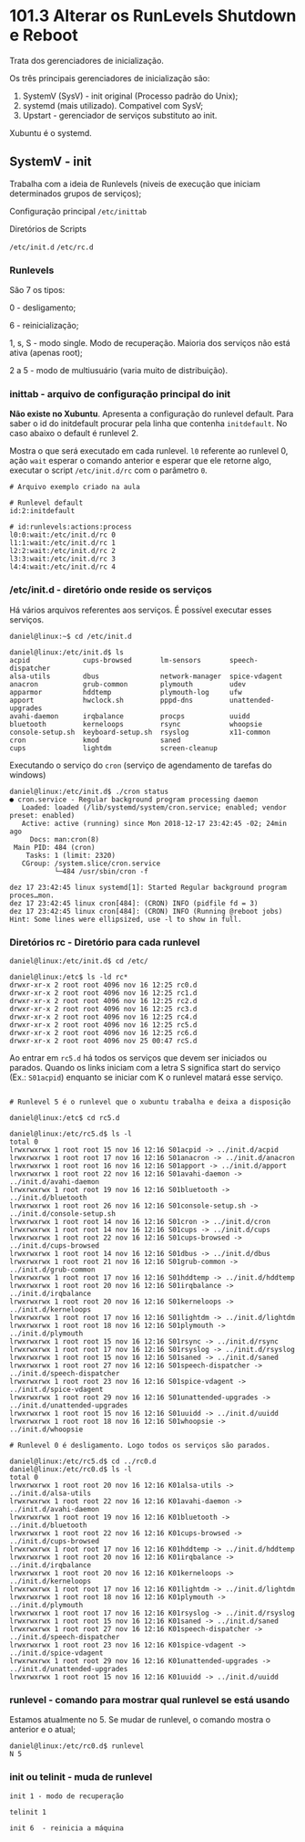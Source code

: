 # 101.3 Alterar os RunLevels Shutdown e Reboot 

Trata dos gerenciadores de inicialização.

Os três principais gerenciadores de inicialização são:

1. SystemV (SysV) - init original (Processo padrão do Unix);
2. systemd (mais utilizado). Compativel com SysV;
3. Upstart - gerenciador de serviços substituto ao init.

Xubuntu é o systemd.

## SystemV - init

Trabalha com a ideia de Runlevels (niveis de execução que iniciam determinados grupos de serviços);

Configuração principal `/etc/inittab`

Diretórios de Scripts

`/etc/init.d`
`/etc/rc.d`

### Runlevels

São 7 os tipos:

0 - desligamento;

6 - reinicialização;

1, s, S - modo single. Modo de recuperação. Maioria dos serviços não está ativa (apenas root);

2 a 5 - modo de multiusuário (varia muito de distribuição).

### inittab - arquivo de configuração principal do init

**Não existe no Xubuntu**. Apresenta a configuração do runlevel default. Para saber o id do initdefault procurar pela linha que contenha `initdefault`. No caso abaixo o default é runlevel 2.

Mostra o que será executado em cada runlevel. `l0` referente ao runlevel 0, ação `wait` esperar o comando anterior e esperar que ele retorne algo, executar o script `/etc/init.d/rc` com o parâmetro `0`.

```console
# Arquivo exemplo criado na aula

# Runlevel default
id:2:initdefault

# id:runlevels:actions:process
l0:0:wait:/etc/init.d/rc 0
l1:1:wait:/etc/init.d/rc 1
l2:2:wait:/etc/init.d/rc 2
l3:3:wait:/etc/init.d/rc 3
l4:4:wait:/etc/init.d/rc 4

```

### /etc/init.d - diretório onde reside os serviços

Há vários arquivos referentes aos serviços. É possível executar esses serviços.

```console
daniel@linux:~$ cd /etc/init.d

daniel@linux:/etc/init.d$ ls
acpid             cups-browsed       lm-sensors       speech-dispatcher
alsa-utils        dbus               network-manager  spice-vdagent
anacron           grub-common        plymouth         udev
apparmor          hddtemp            plymouth-log     ufw
apport            hwclock.sh         pppd-dns         unattended-upgrades
avahi-daemon      irqbalance         procps           uuidd
bluetooth         kerneloops         rsync            whoopsie
console-setup.sh  keyboard-setup.sh  rsyslog          x11-common
cron              kmod               saned
cups              lightdm            screen-cleanup

```

Executando o serviço do `cron` (serviço de agendamento de tarefas do windows)

```console
daniel@linux:/etc/init.d$ ./cron status
● cron.service - Regular background program processing daemon
   Loaded: loaded (/lib/systemd/system/cron.service; enabled; vendor preset: enabled)
   Active: active (running) since Mon 2018-12-17 23:42:45 -02; 24min ago
     Docs: man:cron(8)
 Main PID: 484 (cron)
    Tasks: 1 (limit: 2320)
   CGroup: /system.slice/cron.service
           └─484 /usr/sbin/cron -f

dez 17 23:42:45 linux systemd[1]: Started Regular background program proces…mon.
dez 17 23:42:45 linux cron[484]: (CRON) INFO (pidfile fd = 3)
dez 17 23:42:45 linux cron[484]: (CRON) INFO (Running @reboot jobs)
Hint: Some lines were ellipsized, use -l to show in full.

```

### Diretórios rc - Diretório para cada runlevel



```console
daniel@linux:/etc/init.d$ cd /etc/

daniel@linux:/etc$ ls -ld rc*
drwxr-xr-x 2 root root 4096 nov 16 12:25 rc0.d
drwxr-xr-x 2 root root 4096 nov 16 12:25 rc1.d
drwxr-xr-x 2 root root 4096 nov 16 12:25 rc2.d
drwxr-xr-x 2 root root 4096 nov 16 12:25 rc3.d
drwxr-xr-x 2 root root 4096 nov 16 12:25 rc4.d
drwxr-xr-x 2 root root 4096 nov 16 12:25 rc5.d
drwxr-xr-x 2 root root 4096 nov 16 12:25 rc6.d
drwxr-xr-x 2 root root 4096 nov 25 00:47 rcS.d

```

Ao entrar em `rc5.d` há todos os serviços que devem ser iniciados ou parados. Quando os links iniciam com a letra S significa start do serviço (Ex.: `S01acpid`) enquanto se iniciar com K o runlevel matará esse serviço.

```console

# Runlevel 5 é o runlevel que o xubuntu trabalha e deixa a disposição

daniel@linux:/etc$ cd rc5.d

daniel@linux:/etc/rc5.d$ ls -l
total 0
lrwxrwxrwx 1 root root 15 nov 16 12:16 S01acpid -> ../init.d/acpid
lrwxrwxrwx 1 root root 17 nov 16 12:16 S01anacron -> ../init.d/anacron
lrwxrwxrwx 1 root root 16 nov 16 12:16 S01apport -> ../init.d/apport
lrwxrwxrwx 1 root root 22 nov 16 12:16 S01avahi-daemon -> ../init.d/avahi-daemon
lrwxrwxrwx 1 root root 19 nov 16 12:16 S01bluetooth -> ../init.d/bluetooth
lrwxrwxrwx 1 root root 26 nov 16 12:16 S01console-setup.sh -> ../init.d/console-setup.sh
lrwxrwxrwx 1 root root 14 nov 16 12:16 S01cron -> ../init.d/cron
lrwxrwxrwx 1 root root 14 nov 16 12:16 S01cups -> ../init.d/cups
lrwxrwxrwx 1 root root 22 nov 16 12:16 S01cups-browsed -> ../init.d/cups-browsed
lrwxrwxrwx 1 root root 14 nov 16 12:16 S01dbus -> ../init.d/dbus
lrwxrwxrwx 1 root root 21 nov 16 12:16 S01grub-common -> ../init.d/grub-common
lrwxrwxrwx 1 root root 17 nov 16 12:16 S01hddtemp -> ../init.d/hddtemp
lrwxrwxrwx 1 root root 20 nov 16 12:16 S01irqbalance -> ../init.d/irqbalance
lrwxrwxrwx 1 root root 20 nov 16 12:16 S01kerneloops -> ../init.d/kerneloops
lrwxrwxrwx 1 root root 17 nov 16 12:16 S01lightdm -> ../init.d/lightdm
lrwxrwxrwx 1 root root 18 nov 16 12:16 S01plymouth -> ../init.d/plymouth
lrwxrwxrwx 1 root root 15 nov 16 12:16 S01rsync -> ../init.d/rsync
lrwxrwxrwx 1 root root 17 nov 16 12:16 S01rsyslog -> ../init.d/rsyslog
lrwxrwxrwx 1 root root 15 nov 16 12:16 S01saned -> ../init.d/saned
lrwxrwxrwx 1 root root 27 nov 16 12:16 S01speech-dispatcher -> ../init.d/speech-dispatcher
lrwxrwxrwx 1 root root 23 nov 16 12:16 S01spice-vdagent -> ../init.d/spice-vdagent
lrwxrwxrwx 1 root root 29 nov 16 12:16 S01unattended-upgrades -> ../init.d/unattended-upgrades
lrwxrwxrwx 1 root root 15 nov 16 12:16 S01uuidd -> ../init.d/uuidd
lrwxrwxrwx 1 root root 18 nov 16 12:16 S01whoopsie -> ../init.d/whoopsie

# Runlevel 0 é desligamento. Logo todos os serviços são parados.

daniel@linux:/etc/rc5.d$ cd ../rc0.d
daniel@linux:/etc/rc0.d$ ls -l
total 0
lrwxrwxrwx 1 root root 20 nov 16 12:16 K01alsa-utils -> ../init.d/alsa-utils
lrwxrwxrwx 1 root root 22 nov 16 12:16 K01avahi-daemon -> ../init.d/avahi-daemon
lrwxrwxrwx 1 root root 19 nov 16 12:16 K01bluetooth -> ../init.d/bluetooth
lrwxrwxrwx 1 root root 22 nov 16 12:16 K01cups-browsed -> ../init.d/cups-browsed
lrwxrwxrwx 1 root root 17 nov 16 12:16 K01hddtemp -> ../init.d/hddtemp
lrwxrwxrwx 1 root root 20 nov 16 12:16 K01irqbalance -> ../init.d/irqbalance
lrwxrwxrwx 1 root root 20 nov 16 12:16 K01kerneloops -> ../init.d/kerneloops
lrwxrwxrwx 1 root root 17 nov 16 12:16 K01lightdm -> ../init.d/lightdm
lrwxrwxrwx 1 root root 18 nov 16 12:16 K01plymouth -> ../init.d/plymouth
lrwxrwxrwx 1 root root 17 nov 16 12:16 K01rsyslog -> ../init.d/rsyslog
lrwxrwxrwx 1 root root 15 nov 16 12:16 K01saned -> ../init.d/saned
lrwxrwxrwx 1 root root 27 nov 16 12:16 K01speech-dispatcher -> ../init.d/speech-dispatcher
lrwxrwxrwx 1 root root 23 nov 16 12:16 K01spice-vdagent -> ../init.d/spice-vdagent
lrwxrwxrwx 1 root root 29 nov 16 12:16 K01unattended-upgrades -> ../init.d/unattended-upgrades
lrwxrwxrwx 1 root root 15 nov 16 12:16 K01uuidd -> ../init.d/uuidd

```

### runlevel - comando para mostrar qual runlevel se está usando

Estamos atualmente no 5. Se mudar de runlevel, o comando mostra o anterior e o atual;

```console
daniel@linux:/etc/rc0.d$ runlevel
N 5
```

### init ou telinit - muda de runlevel

```console
init 1 - modo de recuperação

telinit 1

init 6  - reinicia a máquina
```
